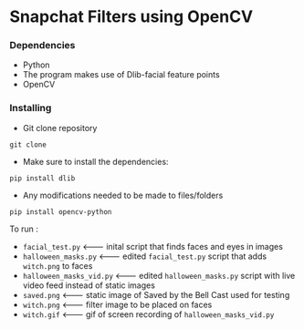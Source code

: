 
# Snapchat Filters using OpenCV

### Dependencies

* Python
* The program makes use of Dlib-facial feature points
* OpenCV



### Installing
* Git clone repository
```
git clone 
```
* Make sure to install the dependencies:
```
pip install dlib
```
* Any modifications needed to be made to files/folders
```
pip install opencv-python
```



To run :

- `facial_test.py`          <--- inital script that finds faces and eyes in images
- `halloween_masks.py`      <--- edited `facial_test.py` script that adds `witch.png` to faces
- `halloween_masks_vid.py`  <--- edited `halloween_masks.py` script with live video feed instead of static images
- `saved.png`               <--- static image of Saved by the Bell Cast used for testing
- `witch.png`               <--- filter image to be placed on faces
- `witch.gif`               <--- gif of screen recording of `halloween_masks_vid.py`
